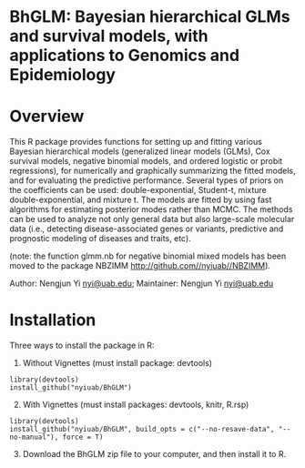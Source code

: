 # BhGLM: Bayesian hierarchical GLMs and survival models, with applications to Genomics and Epidemiology 

# Overview

This R package provides functions for setting up and fitting various Bayesian hierarchical models (generalized linear models (GLMs), Cox survival models, negative binomial models, and ordered logistic or probit regressions), for numerically and graphically summarizing the fitted models, and for evaluating the predictive performance. Several types of priors on the coefficients can be used: double-exponential, Student-t, mixture double-exponential, and mixture t. The models are fitted by using fast algorithms for estimating posterior modes rather than MCMC. The methods can be used to analyze not only general data but also large-scale molecular data (i.e., detecting disease-associated genes or variants, predictive and prognostic modeling of diseases and traits, etc).

(note: the function glmm.nb for negative binomial mixed models has been moved to the package NBZIMM http://github.com//nyiuab//NBZIMM). 

Author: Nengjun Yi <nyi@uab.edu>;  Maintainer: Nengjun Yi <nyi@uab.edu>

# Installation

Three ways to install the package in R:

1. Without Vignettes (must install package: devtools) 
```{r}
library(devtools)
install_github("nyiuab/BhGLM")
```
2. With Vignettes (must install packages: devtools, knitr, R.rsp)
```{r}
library(devtools)
install_github("nyiuab/BhGLM", build_opts = c("--no-resave-data", "--no-manual"), force = T)
```
3. Download the BhGLM zip file to your computer, and then install it to R.
